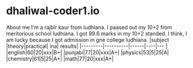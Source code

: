# dhaliwal-coder1.io
About me
I'm a rajbir kaur from ludhiana. I paased out my 10+2 from meritorious school ludhiana. I got 89.6 marks in my 10+2 standed. I think, I am lucky because I got admission in gne college ludhiana. 
|subject |theory|practical| ina| results|
|---------|----------|------|----|--- |
|english|60|20|xxx|B+|
|punjabi|77|20|xxx|A+|
|physics|53|5|25|A|
|chemistry|61|5|25|A+|
|math|77|20|xxx|A+|
